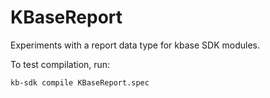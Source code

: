 # KBaseReport

Experiments with a report data type for kbase SDK modules.

To test compilation, run:

    kb-sdk compile KBaseReport.spec

